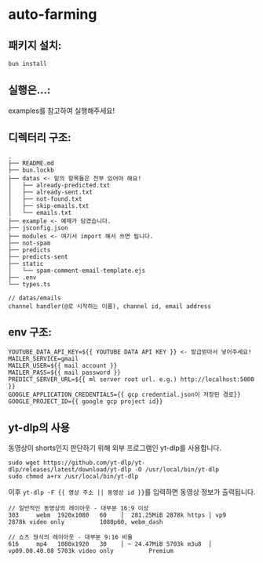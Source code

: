 # auto-farming

## 패키지 설치:

```bash
bun install
```

## 실행은...:

examples를 참고하여 실행해주세요!

## 디렉터리 구조:

```
.
├── README.md
├── bun.lockb
├── datas <- 밑의 항목들은 전부 있어야 해요!
│   ├── already-predicted.txt
│   ├── already-sent.txt
│   ├── not-found.txt
│   ├── skip-emails.txt
│   └── emails.txt
├── example <- 예제가 담겼습니다.
├── jsconfig.json
├── modules <- 여기서 import 해서 쓰면 됩니다.
├── not-spam
├── predicts
├── predicts-sent
├── static
│   └── spam-comment-email-template.ejs
├── .env
└── types.ts
```

```
// datas/emails
channel handler(@로 시작하는 이름), channel id, email address
```

## env 구조:

```
YOUTUBE_DATA_API_KEY=${{ YOUTUBE DATA API KEY }} <- 발급받아서 넣어주세요!
MAILER_SERVICE=gmail
MAILER_USER=${{ mail account }}
MAILER_PASS=${{ mail password }}
PREDICT_SERVER_URL=${{ ml server root url. e.g.) http://localhost:5000 }}
GOOGLE_APPLICATION_CREDENTIALS={{ gcp credential.json이 저장된 경로}}
GOOGLE_PROJECT_ID={{ google gcp project id}}
```

## yt-dlp의 사용

동영상이 shorts인지 판단하기 위해 외부 프로그램인 yt-dlp를 사용합니다.

```
sudo wget https://github.com/yt-dlp/yt-dlp/releases/latest/download/yt-dlp -O /usr/local/bin/yt-dlp
sudo chmod a+rx /usr/local/bin/yt-dlp
```

이후 `yt-dlp -F {{ 영상 주소 || 동영상 id }}`를 입력하면 동영상 정보가 출력됩니다.

```
// 일반적인 동영상의 레이아웃 - 대부분 16:9 이상
303     webm  1920x1080   60    │  281.25MiB 2878k https │ vp9           2878k video only          1080p60, webm_dash

// 쇼츠 형식의 레이아웃 - 대부분 9:16 비율
616     mp4   1080x1920   30    │ ~ 24.47MiB 5703k m3u8  │ vp09.00.40.08 5703k video only          Premium
```
